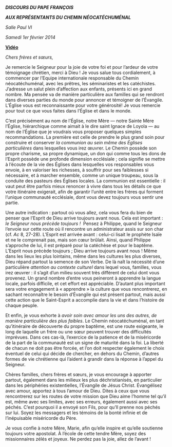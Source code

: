 ***DISCOURS DU PAPE FRANÇOIS***

***AUX REPRÉSENTANTS DU CHEMIN NÉOCATÉCHUMÉNAL***

*Salle Paul VI*

*Samedi 1er février 2014*

**[Vidéo](http://player.rv.va/vaticanplayer.asp?language=it&tic=VA_R1KE5Q7R)**

*Chers frères et sœurs,*

Je remercie le Seigneur pour la joie de votre foi et pour l’ardeur de votre témoignage chrétien, merci à Dieu ! Je vous salue tous cordialement, à commencer par l’Equipe internationale responsable du Chemin néocatéchuménal, avec les prêtres, les séminaristes et les catéchistes. J’adresse un salut plein d’affection aux enfants, présents ici en grand nombre. Ma pensée va de manière particulière aux familles qui se rendront dans diverses parties du monde pour annoncer et témoigner de l’Évangile. L’Église vous est reconnaissante pour votre générosité! Je vous remercie pour tout ce que vous faites dans l’Église et dans le monde.

C’est précisément au nom de l’Église, notre Mère — notre Sainte Mère l’Église, hiérarchique comme aimait à le dire saint Ignace de Loyola — au nom de l’Église que je voudrais vous proposer quelques simples recommandations. La première est celle de prendre le plus grand soin pour construire et conserver *la communion au sein même des Églises particulières* dans lesquelles vous irez œuvrer. Le Chemin possède son propre charisme, sa propre dynamique, un don qui comme tous les dons de l’Esprit possède une profonde dimension ecclésiale ; cela signifie se mettre à l’écoute de la vie des Églises dans lesquelles vos responsables vous envoie, à en valoriser les richesses, à souffrir pour ses faiblesses si nécessaire, et à marcher ensemble, comme un unique troupeau, sous la conduite des pasteurs des Églises locales. La communion est essentielle : il vaut peut être parfois mieux renoncer à vivre dans tous les détails ce que votre itinéraire exigerait, afin de garantir l’unité entre les frères qui forment l’unique communauté ecclésiale, dont vous devez toujours vous sentir une partie.

Une autre indication : partout où vous allez, cela vous fera du bien de penser que l’Esprit de Dieu arrive toujours avant nous. Cela est important : *le Seigneur nous précède toujours !*  Pensez à Philippe, quand le Seigneur l’envoie sur cette route où il rencontre un administrateur assis sur son char (cf. *Ac* 8, 27-28). L’Esprit est arrivée avant : celui-ci lisait le prophète Isaïe et ne le comprenait pas, mais son cœur brûlait. Ainsi, quand Philippe s’approche de lui, il est préparé pour la catéchèse et pour le baptême. L’Esprit nous précède toujours ; Dieu arrive toujours avant nous ! Même dans les lieux les plus lointains, même dans les cultures les plus diverses, Dieu répand partout la semence de son Verbe. De là naît la nécessité d’une particulière *attention au contexte culturel* dans lequel vous, familles, vous irez œuvrer : il s’agit d’un milieu souvent très différent de celui dont vous provenez. Un grand nombre d’entre vous peineront à apprendre la langue locale, parfois difficile, et cet effort est appréciable. D’autant plus important sera votre engagement à « apprendre » la culture que vous rencontrerez, en sachant reconnaître le besoin d’Évangile qui est présent partout, mais aussi cette action que le Saint-Esprit a accomplie dans la vie et dans l’histoire de chaque peuple.

Et enfin, je vous exhorte à *avoir soin avec amour les uns des autres, de manière particulière des plus faibles*. Le Chemin néocatéchuménal, en tant qu’itinéraire de découverte du propre baptême, est une route exigeante, le long de laquelle un frère ou une sœur peuvent trouver des difficultés imprévues. Dans ces cas-là, l’exercice de la patience et de la miséricorde de la part de la communauté est un signe de maturité dans la foi. La liberté de chacun ne doit pas être forcée, et l’on doit respecter également le choix éventuel de celui qui décide de chercher, en dehors du Chemin, d’autres formes de vie chrétienne qui l’aident à grandir dans la réponse à l’appel du Seigneur.

Chères familles, chers frères et sœurs, je vous encourage à apporter partout, également dans les milieux les plus déchristianisés, en particulier dans les périphéries existentielles, l’Évangile de Jésus Christ. Évangélisez avec amour, apportez à tous l’amour de Dieu. Dites à ceux que vous rencontrerez sur les routes de votre mission que Dieu aime l’homme tel qu’il est, même avec ses limites, avec ses erreurs, également aussi avec ses péchés. C’est pourquoi il a envoyé son Fils, pour qu’Il prenne nos péchés sur lui. Soyez les messagers et les témoins de la bonté infinie et de l’inépuisable miséricorde du Père.

Je vous confie à notre Mère, Marie, afin qu’elle inspire et qu’elle soutienne toujours votre apostolat. À l’école de cette tendre Mère, soyez des missionnaires zélés et joyeux. Ne perdez pas la joie, allez de l’avant !